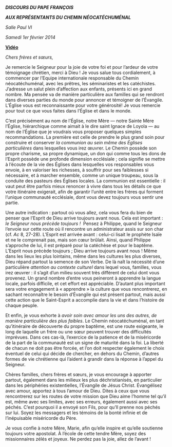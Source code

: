 ***DISCOURS DU PAPE FRANÇOIS***

***AUX REPRÉSENTANTS DU CHEMIN NÉOCATÉCHUMÉNAL***

*Salle Paul VI*

*Samedi 1er février 2014*

**[Vidéo](http://player.rv.va/vaticanplayer.asp?language=it&tic=VA_R1KE5Q7R)**

*Chers frères et sœurs,*

Je remercie le Seigneur pour la joie de votre foi et pour l’ardeur de votre témoignage chrétien, merci à Dieu ! Je vous salue tous cordialement, à commencer par l’Equipe internationale responsable du Chemin néocatéchuménal, avec les prêtres, les séminaristes et les catéchistes. J’adresse un salut plein d’affection aux enfants, présents ici en grand nombre. Ma pensée va de manière particulière aux familles qui se rendront dans diverses parties du monde pour annoncer et témoigner de l’Évangile. L’Église vous est reconnaissante pour votre générosité! Je vous remercie pour tout ce que vous faites dans l’Église et dans le monde.

C’est précisément au nom de l’Église, notre Mère — notre Sainte Mère l’Église, hiérarchique comme aimait à le dire saint Ignace de Loyola — au nom de l’Église que je voudrais vous proposer quelques simples recommandations. La première est celle de prendre le plus grand soin pour construire et conserver *la communion au sein même des Églises particulières* dans lesquelles vous irez œuvrer. Le Chemin possède son propre charisme, sa propre dynamique, un don qui comme tous les dons de l’Esprit possède une profonde dimension ecclésiale ; cela signifie se mettre à l’écoute de la vie des Églises dans lesquelles vos responsables vous envoie, à en valoriser les richesses, à souffrir pour ses faiblesses si nécessaire, et à marcher ensemble, comme un unique troupeau, sous la conduite des pasteurs des Églises locales. La communion est essentielle : il vaut peut être parfois mieux renoncer à vivre dans tous les détails ce que votre itinéraire exigerait, afin de garantir l’unité entre les frères qui forment l’unique communauté ecclésiale, dont vous devez toujours vous sentir une partie.

Une autre indication : partout où vous allez, cela vous fera du bien de penser que l’Esprit de Dieu arrive toujours avant nous. Cela est important : *le Seigneur nous précède toujours !*  Pensez à Philippe, quand le Seigneur l’envoie sur cette route où il rencontre un administrateur assis sur son char (cf. *Ac* 8, 27-28). L’Esprit est arrivée avant : celui-ci lisait le prophète Isaïe et ne le comprenait pas, mais son cœur brûlait. Ainsi, quand Philippe s’approche de lui, il est préparé pour la catéchèse et pour le baptême. L’Esprit nous précède toujours ; Dieu arrive toujours avant nous ! Même dans les lieux les plus lointains, même dans les cultures les plus diverses, Dieu répand partout la semence de son Verbe. De là naît la nécessité d’une particulière *attention au contexte culturel* dans lequel vous, familles, vous irez œuvrer : il s’agit d’un milieu souvent très différent de celui dont vous provenez. Un grand nombre d’entre vous peineront à apprendre la langue locale, parfois difficile, et cet effort est appréciable. D’autant plus important sera votre engagement à « apprendre » la culture que vous rencontrerez, en sachant reconnaître le besoin d’Évangile qui est présent partout, mais aussi cette action que le Saint-Esprit a accomplie dans la vie et dans l’histoire de chaque peuple.

Et enfin, je vous exhorte à *avoir soin avec amour les uns des autres, de manière particulière des plus faibles*. Le Chemin néocatéchuménal, en tant qu’itinéraire de découverte du propre baptême, est une route exigeante, le long de laquelle un frère ou une sœur peuvent trouver des difficultés imprévues. Dans ces cas-là, l’exercice de la patience et de la miséricorde de la part de la communauté est un signe de maturité dans la foi. La liberté de chacun ne doit pas être forcée, et l’on doit respecter également le choix éventuel de celui qui décide de chercher, en dehors du Chemin, d’autres formes de vie chrétienne qui l’aident à grandir dans la réponse à l’appel du Seigneur.

Chères familles, chers frères et sœurs, je vous encourage à apporter partout, également dans les milieux les plus déchristianisés, en particulier dans les périphéries existentielles, l’Évangile de Jésus Christ. Évangélisez avec amour, apportez à tous l’amour de Dieu. Dites à ceux que vous rencontrerez sur les routes de votre mission que Dieu aime l’homme tel qu’il est, même avec ses limites, avec ses erreurs, également aussi avec ses péchés. C’est pourquoi il a envoyé son Fils, pour qu’Il prenne nos péchés sur lui. Soyez les messagers et les témoins de la bonté infinie et de l’inépuisable miséricorde du Père.

Je vous confie à notre Mère, Marie, afin qu’elle inspire et qu’elle soutienne toujours votre apostolat. À l’école de cette tendre Mère, soyez des missionnaires zélés et joyeux. Ne perdez pas la joie, allez de l’avant !